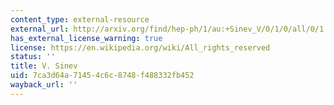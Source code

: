 ```yaml
---
content_type: external-resource
external_url: http://arxiv.org/find/hep-ph/1/au:+Sinev_V/0/1/0/all/0/1
has_external_license_warning: true
license: https://en.wikipedia.org/wiki/All_rights_reserved
status: ''
title: V. Sinev
uid: 7ca3d64a-7145-4c6c-8748-f488332fb452
wayback_url: ''
---
```

